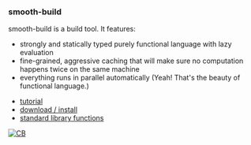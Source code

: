 ### smooth-build

smooth-build is a build tool. It features:
 - strongly and statically typed purely functional language with lazy evaluation
 - fine-grained, aggressive caching that will make sure
no computation happens twice on the same machine
 - everything runs in parallel automatically (Yeah! That's the beauty of functional language.)

 * [tutorial](doc/tutorial.md)
 * [download / install](doc/install.md)
 * [standard library functions](doc/api.md)

[![CB](https://github.com/mikosik/smooth-build/actions/workflows/gradle.yml/badge.svg)](https://github.com/mikosik/smooth-build/actions/workflows/gradle.yml)
